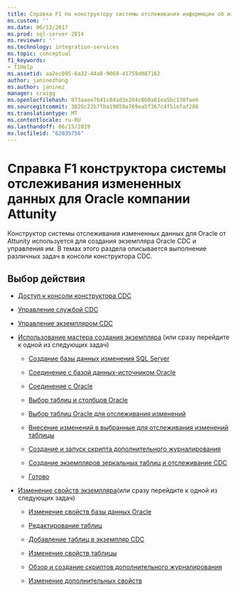 ```yaml
---
title: Справка F1 по конструктору системы отслеживания информации об изменениях данных для Oracle компании Attunity | Документы Майкрософт
ms.custom: ''
ms.date: 06/13/2017
ms.prod: sql-server-2014
ms.reviewer: ''
ms.technology: integration-services
ms.topic: conceptual
f1_keywords:
- f1Help
ms.assetid: aa2ec095-6a32-44a8-9069-41759d087162
author: janinezhang
ms.author: janinez
manager: craigg
ms.openlocfilehash: 873aaee7641c84ad3e204c860a61ea5bc138fae6
ms.sourcegitcommit: 3026c22b7fba19059a769ea5f367c4f51efaf286
ms.translationtype: MT
ms.contentlocale: ru-RU
ms.lasthandoff: 06/15/2019
ms.locfileid: "62835756"
---
```

# <a name="change-data-capture-designer-for-oracle-by-attunity-f1-help-reference"></a>Справка F1 конструктора системы отслеживания измененных данных для Oracle компании Attunity
  Конструктор системы отслеживания измененных данных для Oracle от Attunity используется для создания экземпляра Oracle CDC и управления им. В темах этого раздела описывается выполнение различных задач в консоли конструктора CDC.  
  
## <a name="what-do-you-want-to-do"></a>Выбор действия  
  
-   [Доступ к консоли конструктора CDC](access-the-cdc-designer-console.md)  
  
-   [Управление службой CDC](manage-a-cdc-service.md)  
  
-   [Управление экземпляром CDC](manage-a-cdc-instance.md)  
  
-   [Использование мастера создания экземпляра](use-the-new-instance-wizard.md) (или сразу перейдите к одной из следующих задач)  
  
    -   [Создание базы данных изменения SQL Server](create-the-sql-server-change-database.md)  
  
    -   [Соединение с базой данных-источником Oracle](connect-to-an-oracle-source-database.md)  
  
    -   [Соединение с Oracle](connect-to-oracle.md)  
  
    -   [Выбор таблиц и столбцов Oracle](select-oracle-tables-and-columns.md)  
  
    -   [Выбор таблиц Oracle для отслеживания изменений](select-oracle-tables-for-capturing-changes.md)  
  
    -   [Внесение изменений в выбранные для отслеживания изменений таблицы](make-changes-to-the-tables-selected-for-capturing-changes.md)  
  
    -   [Создание и запуск скрипта дополнительного журналирования](generate-and-run-the-supplemental-logging-script.md)  
  
    -   [Создание экземпляров зеркальных таблиц и отслеживание CDC](generate-mirror-tables-and-cdc-capture-instances.md)  
  
    -   [Готово](finish.md)  
  
-   [Изменение свойств экземпляра](edit-instance-properties.md)(или сразу перейдите к одной из следующих задач)  
  
    -   [Изменение свойств базы данных Oracle](edit-the-oracle-database-properties.md)  
  
    -   [Редактирование таблиц](edit-tables.md)  
  
    -   [Добавление таблиц в экземпляр CDC](add-tables-to-a-cdc-instance.md)  
  
    -   [Изменение свойств таблицы](edit-the-table-properties.md)  
  
    -   [Обзор и создание скриптов дополнительного журналирования](review-and-generate-supplemental-logging-scripts.md)  
  
    -   [Изменение дополнительных свойств](edit-the-advanced-properties.md)  
  
  

